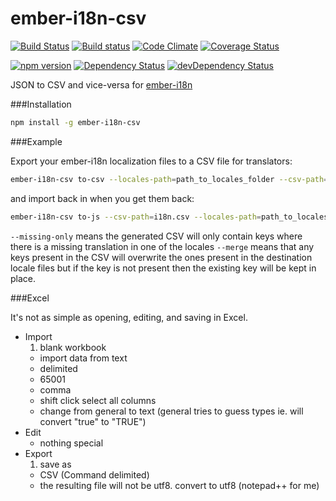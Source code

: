 # ember-i18n-csv
[![Build Status](https://travis-ci.org/kellyselden/ember-i18n-csv.svg?branch=master)](https://travis-ci.org/kellyselden/ember-i18n-csv)
[![Build status](https://ci.appveyor.com/api/projects/status/v4eagpd8k731oyul/branch/master?svg=true)](https://ci.appveyor.com/project/kellyselden/ember-i18n-csv/branch/master)
[![Code Climate](https://codeclimate.com/github/kellyselden/ember-i18n-csv/badges/gpa.svg)](https://codeclimate.com/github/kellyselden/ember-i18n-csv)
[![Coverage Status](https://coveralls.io/repos/kellyselden/ember-i18n-csv/badge.svg?branch=master&service=github)](https://coveralls.io/github/kellyselden/ember-i18n-csv?branch=master)

[![npm version](https://badge.fury.io/js/ember-i18n-csv.svg)](https://badge.fury.io/js/ember-i18n-csv)
[![Dependency Status](https://david-dm.org/kellyselden/ember-i18n-csv.svg)](https://david-dm.org/kellyselden/ember-i18n-csv)
[![devDependency Status](https://david-dm.org/kellyselden/ember-i18n-csv/dev-status.svg)](https://david-dm.org/kellyselden/ember-i18n-csv#info=devDependencies)

JSON to CSV and vice-versa for [ember-i18n](https://github.com/jamesarosen/ember-i18n)

###Installation

```sh
npm install -g ember-i18n-csv
```

###Example

Export your ember-i18n localization files to a CSV file for translators:

```sh
ember-i18n-csv to-csv --locales-path=path_to_locales_folder --csv-path=i18n.csv [--missing-only]
```

and import back in when you get them back:

```sh
ember-i18n-csv to-js --csv-path=i18n.csv --locales-path=path_to_locales_folder [--jshint-ignore] [--merge]
```

`--missing-only` means the generated CSV will only contain keys where there is a missing translation in one of the locales
`--merge` means that any keys present in the CSV will overwrite the ones present in the destination locale files but if the key is not present then the existing key will be kept in place. 

###Excel

It's not as simple as opening, editing, and saving in Excel.

* Import
  1. blank workbook
  * import data from text
  * delimited
  * 65001
  * comma
  * shift click select all columns
  * change from general to text (general tries to guess types ie. will convert "true" to "TRUE")
* Edit
  * nothing special
* Export
  1. save as
  * CSV (Command delimited)
  * the resulting file will not be utf8. convert to utf8 (notepad++ for me)
